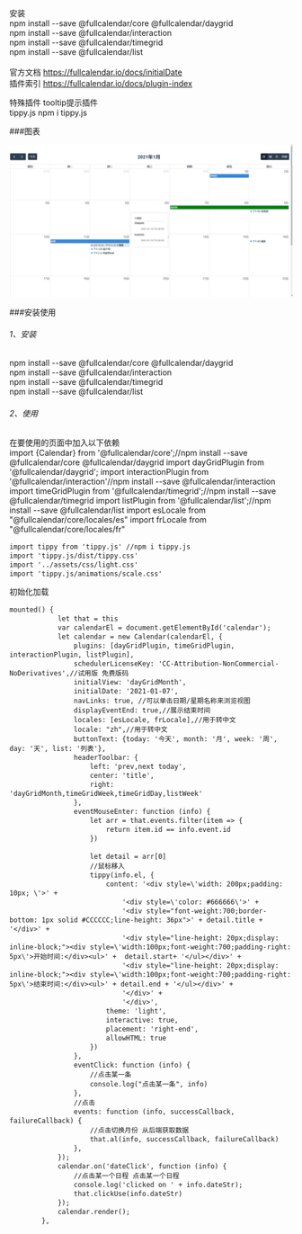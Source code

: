 安装<br/>
npm install --save @fullcalendar/core @fullcalendar/daygrid <br/>
npm install --save @fullcalendar/interaction <br/>
npm install --save @fullcalendar/timegrid <br/>
npm install --save @fullcalendar/list <br/>
<br/>
官方文档
https://fullcalendar.io/docs/initialDate <br/>
插件索引
https://fullcalendar.io/docs/plugin-index

特殊插件 tooltip提示插件  <br/>
tippy.js
npm i tippy.js

###图表

![Image text](src/assets/state/index.png)

###安装使用
###### 1、安装
npm install --save @fullcalendar/core @fullcalendar/daygrid <br/>
npm install --save @fullcalendar/interaction <br/>
npm install --save @fullcalendar/timegrid <br/>
npm install --save @fullcalendar/list <br/>

###### 2、使用
在要使用的页面中加入以下依赖 <br/>
    import {Calendar} from '@fullcalendar/core';//npm install --save @fullcalendar/core @fullcalendar/daygrid
    import dayGridPlugin from '@fullcalendar/daygrid';
    import interactionPlugin from '@fullcalendar/interaction'//npm install --save @fullcalendar/interaction
    import timeGridPlugin from '@fullcalendar/timegrid';//npm install --save @fullcalendar/timegrid
    import listPlugin from '@fullcalendar/list';//npm install --save @fullcalendar/list
    import esLocale from "@fullcalendar/core/locales/es"
    import frLocale from "@fullcalendar/core/locales/fr"
    
    import tippy from 'tippy.js' //npm i tippy.js
    import 'tippy.js/dist/tippy.css'
    import '../assets/css/light.css'
    import 'tippy.js/animations/scale.css'
    
初始化加载

    mounted() {
                let that = this
                var calendarEl = document.getElementById('calendar');
                let calendar = new Calendar(calendarEl, {
                    plugins: [dayGridPlugin, timeGridPlugin, interactionPlugin, listPlugin],
                    schedulerLicenseKey: 'CC-Attribution-NonCommercial-NoDerivatives',//试用版 免费版码
                    initialView: 'dayGridMonth',
                    initialDate: '2021-01-07',
                    navLinks: true, //可以单击日期/星期名称来浏览视图
                    displayEventEnd: true,//展示结束时间
                    locales: [esLocale, frLocale],//用于转中文
                    locale: "zh",//用于转中文
                    buttonText: {today: '今天', month: '月', week: '周', day: '天', list: '列表'},
                    headerToolbar: {
                        left: 'prev,next today',
                        center: 'title',
                        right: 'dayGridMonth,timeGridWeek,timeGridDay,listWeek'
                    },
                    eventMouseEnter: function (info) {
                        let arr = that.events.filter(item => {
                            return item.id == info.event.id
                        })
    
                        let detail = arr[0]
                        //鼠标移入
                        tippy(info.el, {
                            content: '<div style=\'width: 200px;padding: 10px; \'>' +
                                '<div style=\'color: #666666\'>' +
                                '<div style="font-weight:700;border-bottom: 1px solid #CCCCCC;line-height: 36px">' + detail.title + '</div>' +
                                '<div style="line-height: 20px;display: inline-block;"><div style=\'width:100px;font-weight:700;padding-right: 5px\'>开始时间:</div><ul>' +  detail.start+ '</ul></div>' +
                                '<div style="line-height: 20px;display: inline-block;"><div style=\'width:100px;font-weight:700;padding-right: 5px\'>结束时间:</div><ul>' + detail.end + '</ul></div>' +
                                '</div>' +
                                '</div>',
                            theme: 'light',
                            interactive: true,
                            placement: 'right-end',
                            allowHTML: true
                        })
                    },
                    eventClick: function (info) {
                        //点击某一条
                        console.log("点击某一条", info)
                    },
                    //点击
                    events: function (info, successCallback, failureCallback) {
                        //点击切换月份 从后端获取数据
                        that.al(info, successCallback, failureCallback)
                    },
                });
                calendar.on('dateClick', function (info) {
                    //点击某一个日程 点击某一个日程
                    console.log('clicked on ' + info.dateStr);
                    that.clickUse(info.dateStr)
                });
                calendar.render();
            },
